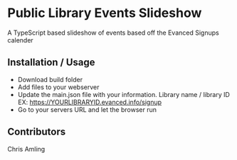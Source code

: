 # Public Library Events Slideshow
A TypeScript based slideshow of events based off the Evanced Signups calender

## Installation / Usage

- Download build folder
- Add files to your webserver
- Update the main.json file with your information.  Library name / library ID  EX: https://YOURLIBRARYID.evanced.info/signup
- Go to your servers URL and let the browser run


## Contributors

Chris Amling